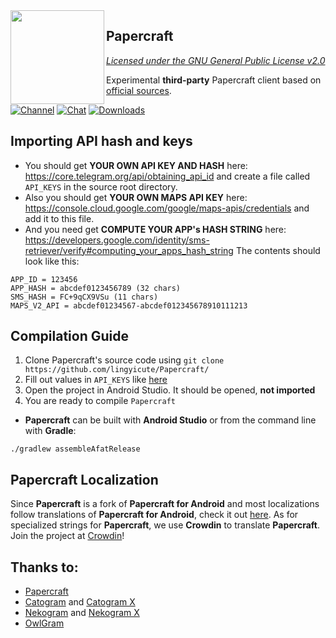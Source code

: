 <img src="https://i.imgur.com/5EmxevP.png" width="150" align="left"/>

## Papercraft
*[Licensed under the GNU General Public License v2.0](https://github.com/lingyicute/Papercraft/blob/default/LICENSE)*

Experimental **third-party** Papercraft client based on [official sources](https://github.com/DrKLO/Papercraft).

[![Channel](https://img.shields.io/badge/Channel-Papercraft-blue.svg)](https://t.me/exteragram)
[![Chat](https://img.shields.io/badge/Chat-Papercraft-blue.svg)](https://t.me/exteraChat)
[![Downloads](https://img.shields.io/badge/Download%20at%20-%20Papercraft-blue.svg)](https://t.me/exterareleases)

## Importing API hash and keys
- You should get **YOUR OWN API KEY AND HASH** here: https://core.telegram.org/api/obtaining_api_id and create a file called `API_KEYS` in the source root directory.
- Also you should get **YOUR OWN MAPS API KEY** here: https://console.cloud.google.com/google/maps-apis/credentials and add it to this file.
- And you need get **COMPUTE YOUR APP's HASH STRING** here: https://developers.google.com/identity/sms-retriever/verify#computing_your_apps_hash_string
The contents should look like this:
```
APP_ID = 123456
APP_HASH = abcdef0123456789 (32 chars)
SMS_HASH = FC+9qCX9VSu (11 chars)
MAPS_V2_API = abcdef01234567-abcdef012345678910111213
```

## Compilation Guide
1. Clone Papercraft's source code using `git clone https://github.com/lingyicute/Papercraft/`
2. Fill out values in `API_KEYS` like [here](https://github.com/lingyicute/Papercraft#importing-api-hash-and-keys)
3. Open the project in Android Studio. It should be opened, **not imported**
4. You are ready to compile `Papercraft`

- **Papercraft** can be built with **Android Studio** or from the command line with **Gradle**:
```
./gradlew assembleAfatRelease
```

## Papercraft Localization
Since **Papercraft** is a fork of **Papercraft for Android** and most localizations follow translations of **Papercraft for Android**, check it out [here](https://translations.telegram.org/en/android/). As for specialized strings for **Papercraft**, we use **Crowdin** to translate **Papercraft**. Join the project at [Crowdin](https://crowdin.com/project/exteralocales)!

 ## Thanks to:
- [Papercraft](https://github.com/DrKLO/Papercraft)
- [Catogram](https://github.com/Catogram/Catogram) and [Catogram X](https://github.com/CatogramX/CatogramX)
- [Nekogram](https://gitlab.com/Nekogram/Nekogram) and [Nekogram X](https://github.com/NekoX-Dev/NekoX)
- [OwlGram](https://github.com/OwlGramDev/OwlGram)

